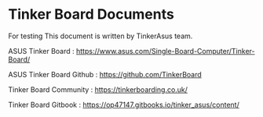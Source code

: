 # Tinker Board Documents

For testing
This document is written by TinkerAsus team. 


ASUS Tinker Board : https://www.asus.com/Single-Board-Computer/Tinker-Board/

ASUS Tinker Board Github : https://github.com/TinkerBoard

Tinker Board Community : https://tinkerboarding.co.uk/

Tinker Board Gitbook : https://op47147.gitbooks.io/tinker_asus/content/
